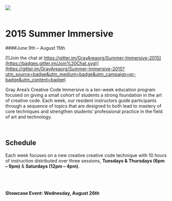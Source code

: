 ![](img/ccio.png)  
<br>

# 2015 Summer Immersive
####June 9th – August 15th 

[![Join the chat at https://gitter.im/GrayAreaorg/Summer-Immersive-2015](https://badges.gitter.im/Join%20Chat.svg)](https://gitter.im/GrayAreaorg/Summer-Immersive-2015?utm_source=badge&utm_medium=badge&utm_campaign=pr-badge&utm_content=badge)

Gray Area’s Creative Code Immersive is a ten-week education program focused on giving a small cohort of students a strong foundation in the art of creative code. Each week, our resident instructors guide participants through a sequence of topics that are designed to both lead to mastery of core techniques and strengthen students’ professional practice in the field of art and technology.

<br>

## Schedule

Each week focuses on a new creative creative code technique with 10 hours of
instruction distributed over three sessions, **Tuesdays & Thursdays (6pm – 9pm)** & **Saturdays (12pm – 4pm)**.

<br>
<br>

#### Showcase Event:   Wednesday, August 26th
